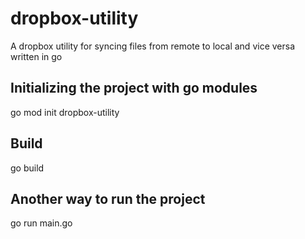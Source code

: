 # dropbox-utility
 A dropbox utility for syncing files from remote to local and vice versa written in go

## Initializing the project with go modules
go mod init dropbox-utility

## Build
go build

## Another way to run the project
go run main.go 